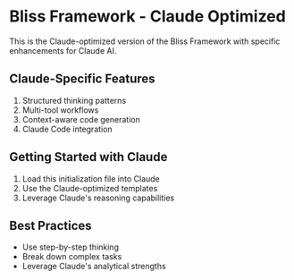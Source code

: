 # Bliss Framework - Claude Optimized

This is the Claude-optimized version of the Bliss Framework with specific enhancements for Claude AI.

## Claude-Specific Features

1. Structured thinking patterns
2. Multi-tool workflows
3. Context-aware code generation
4. Claude Code integration

## Getting Started with Claude

1. Load this initialization file into Claude
2. Use the Claude-optimized templates
3. Leverage Claude's reasoning capabilities

## Best Practices

- Use step-by-step thinking
- Break down complex tasks
- Leverage Claude's analytical strengths